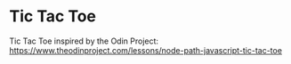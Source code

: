 # Tic Tac Toe
Tic Tac Toe inspired by the Odin Project: https://www.theodinproject.com/lessons/node-path-javascript-tic-tac-toe
